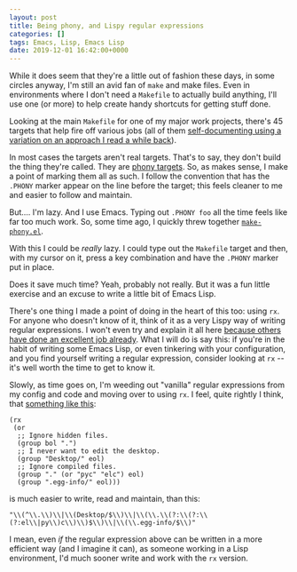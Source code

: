 ```yaml
---
layout: post
title: Being phony, and Lispy regular expressions
categories: []
tags: Emacs, Lisp, Emacs Lisp
date: 2019-12-01 16:42:00+0000
---
```


While it does seem that they're a little out of fashion these days, in some
circles anyway, I'm still an avid fan of `make` and make files. Even in
environments where I don't need a `Makefile` to actually build anything,
I'll use one (or more) to help create handy shortcuts for getting stuff
done.

Looking at the main `Makefile` for one of my major work projects, there's 45
targets that help fire off various jobs (all of them [self-documenting using
a variation on an approach I read a while
back](https://marmelab.com/blog/2016/02/29/auto-documented-makefile.html)).

In most cases the targets aren't real targets. That's to say, they don't
build the thing they're called. They are [phony
targets](https://www.gnu.org/software/make/manual/html_node/Phony-Targets.html).
So, as makes sense, I make a point of marking them all as such. I follow the
convention that has the `.PHONY` marker appear on the line before the
target; this feels cleaner to me and easier to follow and maintain.

But.... I'm lazy. And I use Emacs. Typing out `.PHONY foo` all the time
feels like far too much work. So, some time ago, I quickly threw together
[`make-phony.el`](https://github.com/davep/make-phony.el).

With this I could be *really* lazy. I could type out the `Makefile` target
and then, with my cursor on it, press a key combination and have the
`.PHONY` marker put in place.

Does it save much time? Yeah, probably not really. But it was a fun little
exercise and an excuse to write a little bit of Emacs Lisp.

There's one thing I made a point of doing in the heart of this too: using
`rx`. For anyone who doesn't know of it, think of it as a very Lispy way of
writing regular expressions. I won't even try and explain it all here
[because others have done an excellent job
already](http://francismurillo.github.io/2017-03-30-Exploring-Emacs-rx-Macro/).
What I will do is say this: if you're in the habit of writing some Emacs
Lisp, or even tinkering with your configuration, and you find yourself
writing a regular expression, consider looking at `rx` -- it's well worth
the time to get to know it.

Slowly, as time goes on, I'm weeding out "vanilla" regular expressions from
my config and code and moving over to using `rx`. I feel, quite rightly I
think, that [something like
this](https://github.com/davep/.emacs.d/blob/b3185a1dbaa0a16f540465844b84c5e1c6a77180/init.d/packages/init-packages-melpa.el#L117-L126):

```elisp
(rx
 (or
  ;; Ignore hidden files.
  (group bol ".")
  ;; I never want to edit the desktop.
  (group "Desktop/" eol)
  ;; Ignore compiled files.
  (group "." (or "pyc" "elc") eol)
  (group ".egg-info/" eol)))
```

is much easier to write, read and maintain, than this:

```
"\\(^\\.\\)\\|\\(Desktop/$\\)\\|\\(\\.\\(?:\\(?:\\(?:el\\|py\\)c\\)\\)$\\)\\|\\(\\.egg-info/$\\)"
```

I mean, even *if* the regular expression above can be written in a more
efficient way (and I imagine it can), as someone working in a Lisp
environment, I'd much sooner write and work with the `rx` version.

[//]: # (2019-12-01-being-phony-and-lispy-regular-expressions.md ends here)
